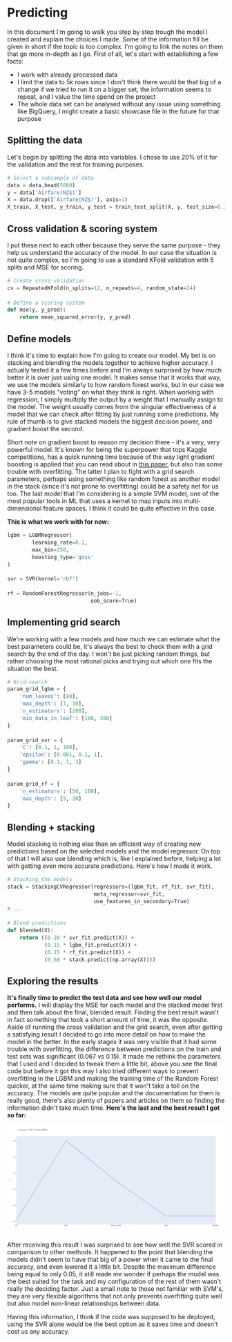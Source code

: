 # Predicting

In this document I'm going to walk you step by step trough the model I created and explain the choices I made. Some of the information fill be given in short if the topic is too complex. I'm going to link the notes on them that go more in-depth as I go. First of all, let's start with establishing a few facts:

- I work with already processed data
- I limit the data to 5k rows since I don't think there would be that big of a change if we tried to run it on a bigger set, the information seems to repeat, and I value the time spend on the project
- The whole data set can be analysed without any issue using something like BigQuery, I might create a basic showcase file in the future for that purpose



## Splitting the data

Let's begin by splitting the data into variables. I chose to use 20% of it for the validation and the rest for training purposes.

```Python
# Select a subsample of data
data = data.head(5000)
y = data['Airfare(NZ$)']
X = data.drop(['Airfare(NZ$)'], axis=1)
X_train, X_test, y_train, y_test = train_test_split(X, y, test_size=0.33, random_state=42)
```



## Cross validation & scoring system

I put these next to each other because they serve the same purpose - they help us understand the accuracy of the model. In our case the situation is not quite complex, so I'm going to use a standard KFold validation with 5 splits and MSE for scoring.

```python
# Create cross-validation
cv = RepeatedKFold(n_splits=12, n_repeats=4, random_state=24)

# Define a scoring system
def mse(y, y_pred):
    return mean_squared_error(y, y_pred)
```



## Define models

I think it's time to explain how I'm going to create our model. My bet is on stacking and blending the models together to achieve higher accuracy. I actually tested it a few times before and I'm always surprised by how much better it is over just using one model. It makes sense that it works that way, we use the models similarly to how random forest works, but in our case we have 3-5 models "voting" on what they think is right. When working with regression, I simply multiply the output by a weight that I manually assign to the model. The weight usually comes from the singular effectiveness of a model that we can check after fitting by just running some predictions. My rule of thumb is to give stacked models the biggest decision power, and gradient boost the second. 

Short note on gradient boost to reason my decision there - it's a very, very powerful model. It's known for being the superpower that tops Kaggle competitions, has a quick running time because of the way light gradient boosting is applied that you can read about in [this paper](https://papers.nips.cc/paper/2017/file/6449f44a102fde848669bdd9eb6b76fa-Paper.pdf), but also has some trouble with overfitting. The latter I plan to fight with a grid search parameters, perhaps using something like random forest as another model in the stack (since it's not prone to overfitting) could be a safety net for us too. The last model that I'm considering is a simple SVM model, one of the most popular tools in ML that uses a kernel to map inputs into multi-dimensional feature spaces. I think it could be quite effective in this case.



**This is what we work with for now:**

```Python
lgbm = LGBMRegressor(
        learning_rate=0.1,
        max_bin=150,
        boosting_type='goss'
)

svr = SVR(kernel='rbf')

rf = RandomForestRegressor(n_jobs=-1,
                           oob_score=True)
```



## Implementing grid search

We're working with a few models and how much we can estimate what the best parameters could be, it's always the best to check them with a grid search by the end of the day. I won't be just picking random things, but rather choosing the most rational picks and trying out which one fits the situation the best.

```Python
# Grid-search
param_grid_lgbm = {
    'num_leaves': [80],
    'max_depth': [7, 10],
    'n_estimators': [200],
    'min_data_in_leaf': [100, 300]
}

param_grid_svr = {
    'C': [0.1, 1, 100],
    'epsilon': [0.001, 0.1, 1],
    'gamma': [0.1, 1, 3]
}

param_grid_rf = {
    'n_estimators': [50, 100],
    'max_depth': [5, 20]
}
```



## Blending + stacking

Model stacking is nothing else than an efficient way of creating new predictions based on the selected models and the model regressor. On top of that I will also use blending which is, like I explained before, helping a lot with getting even more accurate predictions. Here's how I made it work.

```Python
# Stacking the models
stack = StackingCVRegressor(regressors=(lgbm_fit, rf_fit, svr_fit),
                            meta_regressor=svr_fit,
                            use_features_in_secondary=True)
# ...

# Blend predictions
def blended(X):
    return ((0.20 * svr_fit.predict(X)) +
            (0.15 * lgbm_fit.predict(X)) +
            (0.15 * rf_fit.predict(X)) +
            (0.50 * stack.predict(np.array(X))))
```



## Exploring the results

**It's finally time to predict the test data and see how well our model performs.** I will display the MSE for each model and the stacked model first and then talk about the final, blended result. Finding the best result wasn't in fact something that took a short amount of time, it was the opposite. Aside of running the cross validation and the grid search, even after getting a satisfying result I decided to go into more detail on how to make the model in the better. In the early stages it was very visible that it had some trouble with overfitting, the difference between predictions on the train and test sets was significant (0.067 vs 0.15). It made me rethink the parameters that I used and I decided to tweak them a little bit, above you see the final code but before it got this way I also tried different ways to prevent overfitting in the LGBM and making the training time of the Random Forest quicker, at the same time making sure that it won't take a toll on the accuracy. The models are quite popular and the documentation for them is really good, there's also plenty of papers and articles on them so finding the information didn't take much time. **Here's the last and the best result I got so far:**

![Accuracy](../../plots/prices/Acc.png)

After receiving this result I was surprised to see how well the SVR scored in comparison to other methods. It happened to the point that blending the models didn't seem to have that big of a power when it came to the final accuracy, and even lowered it a little bit. Despite the maximum difference being equal to only 0.05, it still made me wonder if perhaps the model was the best suited for the task and my configuration of the rest of them wasn't really the deciding factor. Just a small note to those not familiar with SVM's, they are very flexible algorithms that not only prevents overfitting quite well but also model non-linear relationships between data.

Having this information, I think if the code was supposed to be deployed, using the SVR alone would be the best option as it saves time and doesn't cost us any accuracy.

